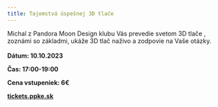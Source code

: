 ```yaml
---
title: Tajomstvá úspešnej 3D tlače
---
```

Michal z Pandora Moon Design klubu Vás prevedie svetom 3D tlače , zoznámi so základmi, ukáže 3D tlač naživo a zodpovie na Vaše otázky.\
\
**Dátum: 10.10.2023**

**Čas: 17:00-19:00**

**Cena vstupeniek: 6€**

**[tickets.ppke.sk](http://tickets.ppke.sk)**